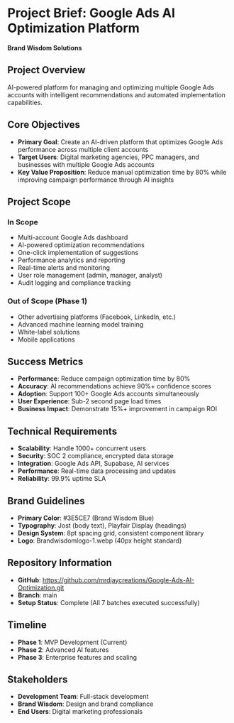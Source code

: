 # Project Brief: Google Ads AI Optimization Platform
**Brand Wisdom Solutions**

## Project Overview
AI-powered platform for managing and optimizing multiple Google Ads accounts with intelligent recommendations and automated implementation capabilities.

## Core Objectives
- **Primary Goal**: Create an AI-driven platform that optimizes Google Ads performance across multiple client accounts
- **Target Users**: Digital marketing agencies, PPC managers, and businesses with multiple Google Ads accounts
- **Key Value Proposition**: Reduce manual optimization time by 80% while improving campaign performance through AI insights

## Project Scope
### In Scope
- Multi-account Google Ads dashboard
- AI-powered optimization recommendations
- One-click implementation of suggestions
- Performance analytics and reporting
- Real-time alerts and monitoring
- User role management (admin, manager, analyst)
- Audit logging and compliance tracking

### Out of Scope (Phase 1)
- Other advertising platforms (Facebook, LinkedIn, etc.)
- Advanced machine learning model training
- White-label solutions
- Mobile applications

## Success Metrics
- **Performance**: Reduce campaign optimization time by 80%
- **Accuracy**: AI recommendations achieve 90%+ confidence scores
- **Adoption**: Support 100+ Google Ads accounts simultaneously
- **User Experience**: Sub-2 second page load times
- **Business Impact**: Demonstrate 15%+ improvement in campaign ROI

## Technical Requirements
- **Scalability**: Handle 1000+ concurrent users
- **Security**: SOC 2 compliance, encrypted data storage
- **Integration**: Google Ads API, Supabase, AI services
- **Performance**: Real-time data processing and updates
- **Reliability**: 99.9% uptime SLA

## Brand Guidelines
- **Primary Color**: #3E5CE7 (Brand Wisdom Blue)
- **Typography**: Jost (body text), Playfair Display (headings)
- **Design System**: 8pt spacing grid, consistent component library
- **Logo**: Brandwisdomlogo-1.webp (40px height standard)

## Repository Information
- **GitHub**: https://github.com/mrdjaycreations/Google-Ads-AI-Optimization.git
- **Branch**: main
- **Setup Status**: Complete (All 7 batches executed successfully)

## Timeline
- **Phase 1**: MVP Development (Current)
- **Phase 2**: Advanced AI features
- **Phase 3**: Enterprise features and scaling

## Stakeholders
- **Development Team**: Full-stack development
- **Brand Wisdom**: Design and brand compliance
- **End Users**: Digital marketing professionals
